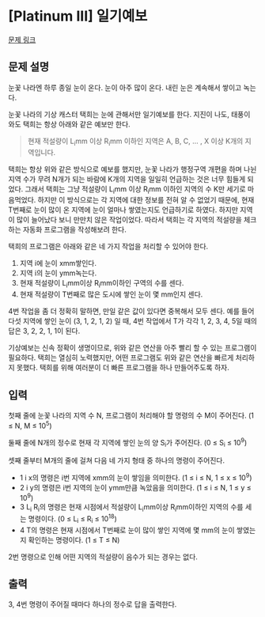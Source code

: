 # [Platinum III] 일기예보

[문제 링크](https://www.acmicpc.net/problem/14577) 

## 문제 설명

<p>눈꽃 나라엔 하루 종일 눈이 온다. 눈이 아주 많이 온다. 내린 눈은 계속해서 쌓이고 녹는다.</p>

<p>눈꽃 나라의 기상 캐스터 택희는 눈에 관해서만 일기예보를 한다. 지진이 나도, 태풍이 와도 택희는 항상 아래와 같은 예보만 한다.</p>

<blockquote>
<p>현재 적설량이 L<sub>i</sub>mm 이상 R<sub>i</sub>mm 이하인 지역은 A, B, C, ... , X 이상 K개의 지역입니다.</p>
</blockquote>

<p>택희는 항상 위와 같은 방식으로 예보를 했지만, 눈꽃 나라가 행정구역 개편을 하며 나뉜 지역 수가 무려 N개가 되는 바람에 K개의 지역을 일일히 언급하는 것은 너무 힘들게 되었다. 그래서 택희는 그냥 적설량이 L<sub>i</sub>mm 이상 R<sub>i</sub>mm 이하인 지역의 수 K만 세기로 마음먹었다. 하지만 이 방식으로는 각 지역에 대한 정보를 전혀 알 수 없었기 때문에, 현재 T번째로 눈이 많이 온 지역에 눈이 얼마나 쌓였는지도 언급하기로 하였다. 하지만 지역이 많이 늘어났다 보니 만만치 않은 작업이었다. 따라서 택희는 각 지역의 적설량을 체크하는 자동화 프로그램을 작성해보려 한다.</p>

<p>택희의 프로그램은 아래와 같은 네 가지 작업을 처리할 수 있어야 한다.</p>

<ol>
	<li>지역 i에 눈이 xmm쌓인다.</li>
	<li>지역 i의 눈이 ymm녹는다.</li>
	<li>현재 적설량이 L<sub>i</sub>mm이상 R<sub>i</sub>mm이하인 구역의 수를 센다.</li>
	<li>현재 적설량이 T번째로 많은 도시에 쌓인 눈이 몇 mm인지 센다.</li>
</ol>

<p>4번 작업을 좀 더 정확히 말하면, 만일 같은 값이 있다면 중복해서 모두 센다. 예를 들어 다섯 지역에 쌓인 눈이 (3, 1, 2, 1, 2) 일 때, 4번 작업에서 T가 각각 1, 2, 3, 4, 5일 때의 답은 3, 2, 2, 1, 1이 된다.</p>

<p>기상예보는 신속 정확이 생명이므로, 위와 같은 연산을 아주 빨리 할 수 있는 프로그램이 필요하다. 택희는 열심히 노력했지만, 어떤 프로그램도 위와 같은 연산을 빠르게 처리하지 못했다. 택희를 위해 여러분이 더 빠른 프로그램을 하나 만들어주도록 하자.</p>

## 입력 

 <p>첫째 줄에 눈꽃 나라의 지역 수 N, 프로그램이 처리해야 할 명령의 수 M이 주어진다. (1 ≤ N, M ≤ 10<sup>5</sup>)</p>

<p>둘째 줄에 N개의 정수로 현재 각 지역에 쌓인 눈의 양 S<sub>i</sub>가 주어진다. (0 ≤ S<sub>i</sub> ≤ 10<sup>9</sup>)</p>

<p>셋째 줄부터 M개의 줄에 걸쳐 다음 네 가지 형태 중 하나의 명령이 주어진다.</p>

<ul>
	<li>1 i x의 명령은 i번 지역에 xmm의 눈이 쌓임을 의미한다. (1 ≤ i ≤ N, 1 ≤ x ≤ 10<sup>9</sup>)</li>
	<li>2 i y의 명령은 i번 지역의 눈이 ymm만큼 녹았음을 의미한다. (1 ≤ i ≤ N, 1 ≤ y ≤ 10<sup>9</sup>)</li>
	<li>3 L<sub>i</sub> R<sub>i</sub>의 명령은 현재 시점에서 적설량이 L<sub>i</sub>mm이상 R<sub>i</sub>mm이하인 지역의 수를 세는 명령이다. (0 ≤ L<sub>i</sub> ≤ R<sub>i</sub> ≤ 10<sup>18</sup>)</li>
	<li>4 T의 명령은 현재 시점에서 T번째로 눈이 많이 쌓인 지역에 몇 mm의 눈이 쌓였는지 확인하는 명령이다. (1 ≤ T ≤ N)</li>
</ul>

<p>2번 명령으로 인해 어떤 지역의 적설량이 음수가 되는 경우는 없다.</p>

## 출력 

 <p>3, 4번 명령이 주어질 때마다 하나의 정수로 답을 출력한다.</p>

